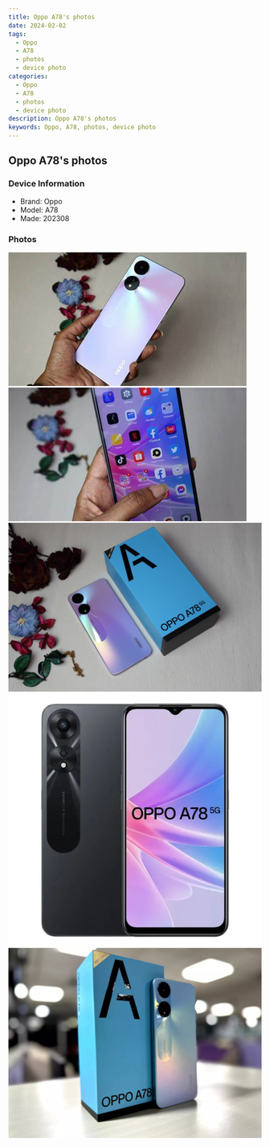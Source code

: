 ```yaml
---
title: Oppo A78's photos
date: 2024-02-02
tags: 
  - Oppo
  - A78
  - photos
  - device photo
categories: 
  - Oppo
  - A78
  - photos
  - device photo
description: Oppo A78's photos
keywords: Oppo, A78, photos, device photo
---
```


## Oppo A78's photos

### Device Information

- Brand: Oppo
- Model: A78
- Made: 202308

### Photos

![/images/best-assets/devices/oppo/oppo-a78/1.jpg](/images/best-assets/devices/oppo/oppo-a78/1.jpg)
![/images/best-assets/devices/oppo/oppo-a78/2.jpg](/images/best-assets/devices/oppo/oppo-a78/2.jpg)
![/images/best-assets/devices/oppo/oppo-a78/3.jpg](/images/best-assets/devices/oppo/oppo-a78/3.jpg)
![/images/best-assets/devices/oppo/oppo-a78/4.jpg](/images/best-assets/devices/oppo/oppo-a78/4.jpg)
![/images/best-assets/devices/oppo/oppo-a78/5.jpg](/images/best-assets/devices/oppo/oppo-a78/5.jpg)
